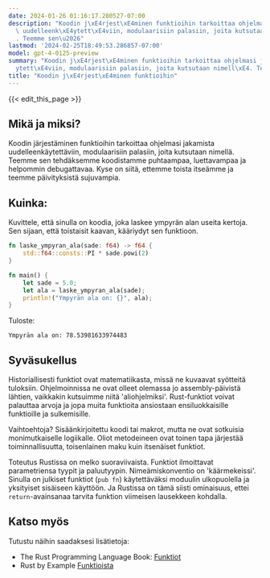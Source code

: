 ```yaml
---
date: 2024-01-26 01:16:17.280527-07:00
description: "Koodin j\xE4rjest\xE4minen funktioihin tarkoittaa ohjelmasi jakamista\
  \ uudelleenk\xE4ytett\xE4viin, modulaarisiin palasiin, joita kutsutaan nimell\xE4\
  . Teemme sen\u2026"
lastmod: '2024-02-25T18:49:53.286857-07:00'
model: gpt-4-0125-preview
summary: "Koodin j\xE4rjest\xE4minen funktioihin tarkoittaa ohjelmasi jakamista uudelleenk\xE4\
  ytett\xE4viin, modulaarisiin palasiin, joita kutsutaan nimell\xE4. Teemme sen\u2026"
title: "Koodin j\xE4rjest\xE4minen funktioihin"
---
```


{{< edit_this_page >}}

## Mikä ja miksi?
Koodin järjestäminen funktioihin tarkoittaa ohjelmasi jakamista uudelleenkäytettäviin, modulaarisiin palasiin, joita kutsutaan nimellä. Teemme sen tehdäksemme koodistamme puhtaampaa, luettavampaa ja helpommin debugattavaa. Kyse on siitä, ettemme toista itseämme ja teemme päivityksistä sujuvampia.

## Kuinka:
Kuvittele, että sinulla on koodia, joka laskee ympyrän alan useita kertoja. Sen sijaan, että toistaisit kaavan, kääriydyt sen funktioon.

```Rust
fn laske_ympyran_ala(sade: f64) -> f64 {
    std::f64::consts::PI * sade.powi(2)
}

fn main() {
    let sade = 5.0;
    let ala = laske_ympyran_ala(sade);
    println!("Ympyrän ala on: {}", ala);
}
```

Tuloste:

```
Ympyrän ala on: 78.53981633974483
```

## Syväsukellus
Historiallisesti funktiot ovat matematiikasta, missä ne kuvaavat syötteitä tuloksiin. Ohjelmoinnissa ne ovat olleet olemassa jo assembly-päivistä lähtien, vaikkakin kutsuimme niitä 'aliohjelmiksi'. Rust-funktiot voivat palauttaa arvoja ja jopa muita funktioita ansiostaan ensiluokkaisille funktioille ja sulkemisille.

Vaihtoehtoja? Sisäänkirjoitettu koodi tai makrot, mutta ne ovat sotkuisia monimutkaiselle logiikalle. Oliot metodeineen ovat toinen tapa järjestää toiminnallisuutta, toisenlainen maku kuin itsenäiset funktiot.

Toteutus Rustissa on melko suoraviivaista. Funktiot ilmoittavat parametriensa tyypit ja paluutyypin. Nimeämiskonventio on 'käärmekeissi'. Sinulla on julkiset funktiot (`pub fn`) käytettäväksi moduulin ulkopuolella ja yksityiset sisäiseen käyttöön. Ja Rustissa on tämä siisti ominaisuus, ettei `return`-avainsanaa tarvita funktion viimeisen lausekkeen kohdalla.

## Katso myös
Tutustu näihin saadaksesi lisätietoja:
- The Rust Programming Language Book: [Funktiot](https://doc.rust-lang.org/book/ch03-03-how-functions-work.html)
- Rust by Example [Funktioista](https://doc.rust-lang.org/rust-by-example/fn.html)
